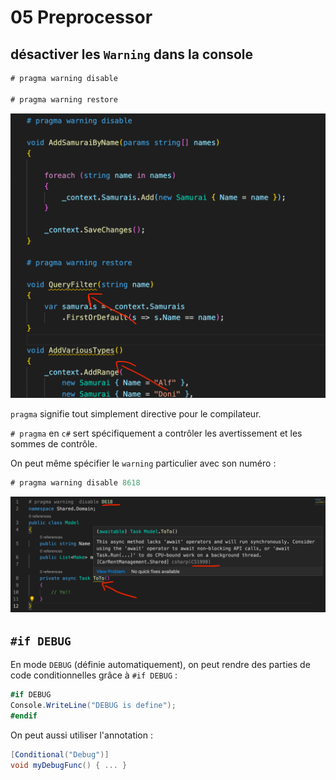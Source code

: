 # 05 Preprocessor

## désactiver les `Warning` dans la console

```cs
# pragma warning disable
    
# pragma warning restore
```

<img src="assets/pragma-warning.png" alt="pragma-warning" style="zoom:50%;" />

`pragma` signifie tout simplement directive pour le compilateur.

`# pragma` en `c#` sert spécifiquement a contrôler les avertissement et les sommes de contrôle.

On peut même spécifier le `warning` particulier avec son numéro :

```cs
# pragma warning disable 8618
```

<img src="assets/pragma-warning-with-identifier.png" alt="pragma-warning-with-identifier" style="zoom:50%;" />



## `#if DEBUG`

En mode `DEBUG` (définie automatiquement), on peut rendre des parties de code conditionnelles grâce à `#if DEBUG` :

```cs
#if DEBUG
Console.WriteLine("DEBUG is define");
#endif
```

On peut aussi utiliser l'annotation :

```cs
[Conditional("Debug")]
void myDebugFunc() { ... }
```



